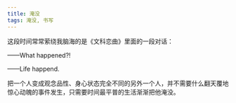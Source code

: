 ```yaml
---
title: 淹没
tags: 淹没, 书写
---
```



这段时间常常萦绕我脑海的是《文科恋曲》里面的一段对话：

——What happened?!

——Life happend.

把一个人变成观念品性、身心状态完全不同的另外一个人，并不需要什么翻天覆地惊心动魄的事件发生，只需要时间最平普的生活渐渐把他淹没。

